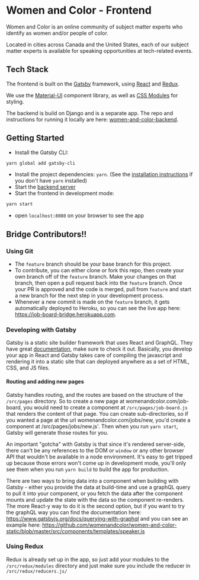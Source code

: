 # Women and Color - Frontend

Women and Color is an online community of subject matter experts who identify as women and/or people of color.

Located in cities across Canada and the United States, each of our subject matter experts is available for speaking opportunities at tech-related events.

## Tech Stack

The frontend is built on the [Gatsby][gatsby] framework, using [React][react] and [Redux][redux].

We use the [Material-UI][material-ui] component library, as well as [CSS Modules][css-modules] for styling.

The backend is build on Django and is a separate app. The repo and instructions for running it locally are here: [women-and-color-backend][backend-code].

## Getting Started

- Install the Gatsby CLI:
```sh
yarn global add gatsby-cli
```
- Install the project dependencies: `yarn`. (See the [installation instructions][yarn-installation] if you don't have `yarn` installed)
- Start the [backend server](backend-code)
- Start the frontend in development mode:
```sh
yarn start
```
- open `localhost:8080` on your browser to see the app

## Bridge Contributors!! 

### Using Git

- The `feature` branch should be your base branch for this project. 
- To contribute, you can either clone or fork this repo, then create your own branch off of the `feature` branch. Make your changes on that branch, then open a pull request back into the `feature` branch. Once your PR is approved and the code is merged, pull from `feature` and start a new branch for the next step in your development process.
- Whenever a new commit is made on the `feature` branch, it gets automatically deployed to Heroku, so you can see the live app here: https://job-board-bridge.herokuapp.com.

### Developing with Gatsby

Gatsby is a static site builder framework that uses React and GraphQL. They have great [documentation][gatsby], make sure to check it out. Basically, you develop your app in React and Gatsby takes care of compiling the javascript and rendering it into a static site that can deployed anywhere as a set of HTML, CSS, and JS files. 

#### Routing and adding new pages

Gatsby handles routing, and the routes are based on the structure of the `/src/pages` directory. So to create a new page at womenandcolor.com/job-board, you would need to create a component at `/src/pages/job-board.js` that renders the content of that page. You can create sub-directories, so if you wanted a page at the url womenandcolor.com/jobs/new, you'd create a component at /src/pages/jobs/new.js'. Then when you run `yarn start`, Gatsby will generate those routes for you.

An important "gotcha" with Gatsby is that since it's rendered server-side, there can't be any references to the DOM or `window` or any other browser API that wouldn't be available in a node environment. It's easy to get tripped up because those errors won't come up in development mode, you'll only see them when you run `yarn build` to build the app for production. 

There are two ways to bring data into a component when building with Gatsby - either you provide the data at build-time and use a graphQL query to pull it into your component, or you fetch the data after the component mounts and update the state with the data so the component re-renders. The more React-y way to do it is the second option, but if you want to try the graphQL way you can find the documentation here: https://www.gatsbyjs.org/docs/querying-with-graphql and you can see an example here: https://github.com/womenandcolor/women-and-color-static/blob/master/src/components/templates/speaker.js

### Using Redux

Redux is already set up in the app, so just add your modules to the `/src/redux/modules` directory and just make sure you include the reducer in `/src/redux/reducers.js/`



<!-- Links -->
   [gatsby]: https://www.gatsbyjs.org/
   [backend-code]: https://github.com/womenandcolor/women-and-color-backend/
   [react]: https://reactjs.org/
   [redux]: https://redux.js.org/
   [material-ui]: https://material-ui.com/
   [css-modules]: https://github.com/css-modules/css-modules
   [yarn-installation]: https://yarnpkg.com/en/docs/install#mac-stable
